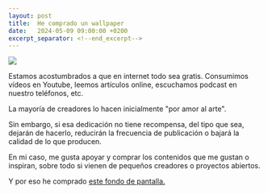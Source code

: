 ```yaml
---
layout: post
title:  He comprado un wallpaper
date:   2024-05-09 09:00:00 +0200
excerpt_separator: <!--end_excerpt-->
---
```


<img src="attachments/bylokki%20wallpaper.jpg)">

Estamos acostumbrados a que en internet todo sea gratis. Consumimos vídeos en Youtube, leemos artículos online, escuchamos podcast en nuestro teléfonos, etc.

La mayoría de creadores lo hacen inicialmente "por amor al arte". 

Sin embargo, si esa dedicación no tiene recompensa, del tipo que sea, dejarán de hacerlo, reducirán la frecuencia de publicación o bajará la calidad de lo que producen.

En mi caso, me gusta apoyar y comprar los contenidos que me gustan o inspiran, sobre todo si vienen de pequeños creadores o proyectos abiertos.

Y por eso he comprado [este fondo de pantalla.](https://bylokki.gumroad.com/l/iw01)

